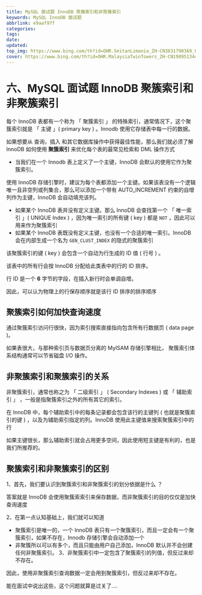 ```yaml
---
title: MySQL 面试题 InnoDB 聚簇索引和非聚簇索引
keywords: MySQL InnoDB 面试题
abbrlink: e9aaf97f
categories: 
tags: 
date: 
updated: 
top_img: https://www.bing.com/th?id=OHR.SeitanLimania_ZH-CN3831790369_UHD.jpg
cover: https://www.bing.com/th?id=OHR.MalaysiaTwinTowers_ZH-CN1989513449_UHD.jpg
---
```

# 六、MySQL 面试题 InnoDB 聚簇索引和非聚簇索引

每个 InnoDB 表都有一个称为 「 聚簇索引 」 的特殊索引，通常情况下，这个聚簇索引就是 「 主键 」( primary key ) 。Innodb 使用它存储表中每一行的数据。

如果想要从 查询，插入 和其它数据库操作中获得最佳性能，那么我们就必须了解 InnoDB 如何使用 **聚簇索引** 来优化每个表的最常见检索和 DML 操作方式

- 当我们在一个 Innodb 表上定义了一个主键，InnoDB 会默认的使用它作为聚簇索引。

使用 InnoDB 存储引擎时，建议为每个表都添加一个主键。如果该表没有一个逻辑唯一且非空列或列集合，那么可以添加一个带有 AUTO_INCREMENT 约束的自增列作为主键，InnoDB 会自动填充该列。

- 如果某个 InnoDB 表并没有定义主键。那么 InnoDB 会查找第一个 「 唯一索引 」( UNIQUE Index ) ，因为唯一索引的所有键 ( key ) 都是 `NOT` ，因此可以用来作为聚簇索引
- 如果某个 InnoDB 表既没有定义主键，也没有一个合适的唯一索引。InnoDB 会在内部生成一个名为 `GEN_CLUST_INDEX` 的隐式的聚簇索引

该聚簇索引的键 ( key ) 会包含一个自动为行生成的 ID 值 ( 行号 ) 。

该表中的所有行会按 InnoDB 分配给此类表中的行的 ID 排序。

行 ID 是一个 **6** 字节的字段，在插入新行时会单调自增。

因此，可以认为物理上的行保存顺序就是该行 ID 排序的排序顺序

## 聚簇索引如何加快查询速度

通过聚簇索引访问行很快，因为索引搜索直接指向包含所有行数据页 ( data page )。

如果表很大，与那种索引页与数据页分离的 MyISAM 存储引擎相比， 聚簇索引体系结构通常可以节省磁盘 I/O 操作。

## 非聚簇索引和聚簇索引的关系

非聚簇索引，通常也称之为 「 二级索引 」 ( Secondary Indexes ) 或 「 辅助索引 」 ，一般是指聚簇索引之外的所有其它的索引。

在 InnoDB 中，每个辅助索引中的每条记录都会包含该行的主键列 ( 也就是聚簇索引的键 ) ，以及为辅助索引指定的列。InnoDB 使用此主键值来搜索聚簇索引中的行

如果主键很长，那么辅助索引就会占用更多空间，因此使用短主键是有利的，也是我们所推荐的。

## 聚簇索引和非聚簇索引的区别

1、首先，我们要认识到聚簇索引和非聚簇索引的划分依据是什么 ？

答案就是 InnoDB 会使用聚簇索索引来保存数据，而非聚簇索引的目的仅仅是加快查询速度

2、在第一点认知基础上，我们就可以知道

- 聚簇索引是唯一的，一个 InnoDB 表只有一个聚簇索引，而且一定会有一个聚簇索引，如果不存在，Innodb 存储引擎会自动添加一个
- 非聚簇所以可以有多个，而且只能由用户自己添加，InnoDB 默认并不会创建任何非聚簇索引。
  3、非聚簇索引中一定包含了聚簇索引的列值，但反过来却不存在。

因此，使用非聚簇索引查询数据一定会用到聚簇索引，但反过来却不存在。

能在面试中说出这些，这个问题就算是过关了….